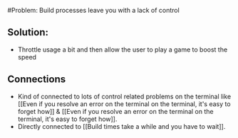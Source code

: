 #Problem: Build processes leave you with a lack of control

## Solution: 

- Throttle usage a bit and then allow the user to play a game to boost the speed

## Connections 
- Kind of connected to lots of control related problems on the terminal like [[Even if you resolve an error on the terminal on the terminal, it's easy to forget how]] & [[Even if you resolve an error on the terminal on the terminal, it's easy to forget how]]. 
- Directly connected to [[Build times take a while and you have to wait]]. 